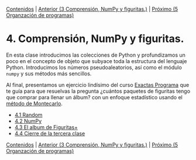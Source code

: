 [Contenidos](../Contenidos.md) \| [Anterior (3 Comprensión, NumPy y figuritas.)](../03_Mas_Python/00_Resumen.md) \| [Próximo (5 Organzación de programas)](../05_Organización_y_Complejidad/00_Resumen.md)

# 4. Comprensión, NumPy y figuritas.
En esta clase introducimos las colecciones de Python y profundizamos un poco en el concepto de objeto que subyace toda la estructura del lenguaje Python.
Introducimos los números pseudoaleatorios, así como el módulo `numpy` y sus métodos más sencillos.

Al final, presentamos un ejercicio lindísimo del curso [Exactas Programa]() que te guía para que resuelvas la pregunta ¿cuántos paquetes de figuritas tengo que comprar para llenar un álbum? con un enfoque estadístico usando el [método de Montecarlo](https://es.wikipedia.org/wiki/M%C3%A9todo_de_Montecarlo).



* [4.1 Random](01_Random.md)
* [4.2 NumPy](02_NumPy_Arrays.md)
* [4.3 El album de Figuritas+](03_Figuritas.md)
* [4.4 Cierre de la tercera clase](04_Cierre.md)


[Contenidos](../Contenidos.md) \| [Anterior (3 Comprensión, NumPy y figuritas.)](../03_Mas_Python/00_Resumen.md) \| [Próximo (5 Organzación de programas)](../05_Organización_y_Complejidad/00_Resumen.md)
